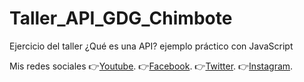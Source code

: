 # Taller_API_GDG_Chimbote
Ejercicio del taller ¿Qué es una API?  ejemplo práctico con JavaScript




Mis redes sociales
  👉[Youtube](https://www.youtube.com/c/FelixCastro003).
  👉[Facebook](https://www.facebook.com/felixcastro003).
  👉[Twitter](https://twitter.com/felixcastro003).
  👉[Instagram](https://www.instagram.com/felixcastro003/).
